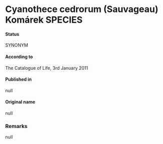 Cyanothece cedrorum (Sauvageau) Komárek SPECIES
=======

#### Status
SYNONYM

#### According to
The Catalogue of Life, 3rd January 2011

#### Published in
null

#### Original name
null

### Remarks
null